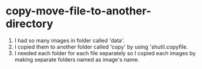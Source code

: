 # copy-move-file-to-another-directory
1. I had so many images in folder called 'data'.
2. I copied them to another folder called 'copy' by using 'shutil.copyfile.
3. I needed each folder for each file separately so I copied each images by making separate folders named as image's name.

